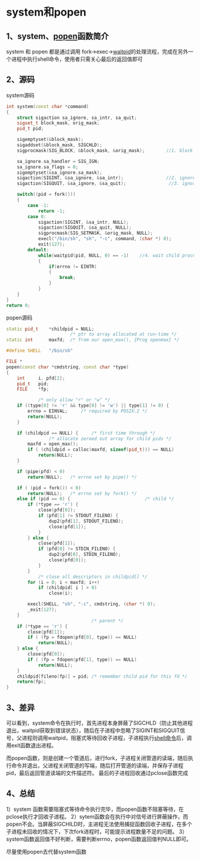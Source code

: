 # system和popen

##  1、system、[popen](https://so.csdn.net/so/search?q=popen&spm=1001.2101.3001.7020)函数简介

system 和 popen 都是通过调用 fork->exec->[waitpid](https://so.csdn.net/so/search?q=waitpid&spm=1001.2101.3001.7020)的处理流程，完成在另外一个进程中执行shell命令，使用者只需关心最后的返回值即可

## 2、源码

system源码

```c++
int system(const char *command)
{
    struct sigaction sa_ignore, sa_intr, sa_quit;
    sigset_t block_mask, orig_mask;
    pid_t pid;

    sigemptyset(&block_mask);
    sigaddset(&block_mask, SIGCHLD);
    sigprocmask(SIG_BLOCK, &block_mask, &orig_mask);        //1. block SIGCHLD

    sa_ignore.sa_handler = SIG_IGN;
    sa_ignore.sa_flags = 0;
    sigemptyset(&sa_ignore.sa_mask);
    sigaction(SIGINT, &sa_ignore, &sa_intr);                //2. ignore SIGINT signal
    sigaction(SIGQUIT, &sa_ignore, &sa_quit);                //3. ignore SIGQUIT signal

    switch((pid = fork()))
    {
        case -1:
            return -1;
        case 0:
            sigaction(SIGINT, &sa_intr, NULL); 
            sigaction(SIGQUIT, &sa_quit, NULL); 
            sigprocmask(SIG_SETMASK, &orig_mask, NULL);
            execl("/bin/sh", "sh", "-c", command, (char *) 0);
            exit(127);
        default:
            while(waitpid(pid, NULL, 0) == -1)    //4. wait child process exit
            {
                if(errno != EINTR)
                {
                    break;
                }
            }
    }
}
return 0;

```

popen源码

```c++
static pid_t    *childpid = NULL;  
                        /* ptr to array allocated at run-time */  
static int      maxfd;  /* from our open_max(), {Prog openmax} */  

#define SHELL   "/bin/sh"  

FILE *  
popen(const char *cmdstring, const char *type)  
{  
    int     i, pfd[2];  
    pid_t   pid;  
    FILE    *fp;  

            /* only allow "r" or "w" */  
    if ((type[0] != 'r' && type[0] != 'w') || type[1] != 0) {  
        errno = EINVAL;     /* required by POSIX.2 */  
        return(NULL);  
    }  

    if (childpid == NULL) {     /* first time through */  
                /* allocate zeroed out array for child pids */  
        maxfd = open_max();  
        if ( (childpid = calloc(maxfd, sizeof(pid_t))) == NULL)  
            return(NULL);  
    }  

    if (pipe(pfd) < 0)  
        return(NULL);   /* errno set by pipe() */  

    if ( (pid = fork()) < 0)  
        return(NULL);   /* errno set by fork() */  
    else if (pid == 0) {                            /* child */  
        if (*type == 'r') {  
            close(pfd[0]);  
            if (pfd[1] != STDOUT_FILENO) {  
                dup2(pfd[1], STDOUT_FILENO);  
                close(pfd[1]);  
            }  
        } else {  
            close(pfd[1]);  
            if (pfd[0] != STDIN_FILENO) {  
                dup2(pfd[0], STDIN_FILENO);  
                close(pfd[0]);  
            }  
        }  
            /* close all descriptors in childpid[] */  
        for (i = 0; i < maxfd; i++)  
            if (childpid[ i ] > 0)  
                close(i);  

        execl(SHELL, "sh", "-c", cmdstring, (char *) 0);  
        _exit(127);  
    }  
                                /* parent */  
    if (*type == 'r') {  
        close(pfd[1]);  
        if ( (fp = fdopen(pfd[0], type)) == NULL)  
            return(NULL);  
    } else {  
        close(pfd[0]);  
        if ( (fp = fdopen(pfd[1], type)) == NULL)  
            return(NULL);  
    }  
    childpid[fileno(fp)] = pid; /* remember child pid for this fd */  
    return(fp);  
}  

```



## 3、差异

可以看到，system命令在执行时，首先进程本身屏蔽了SIGCHLD（防止其他进程退出，waitpid获取到错误状态），随后在子进程中忽略了SIGINT和SIGQUIT信号，父进程则调用waitpid，阻塞式等待回收子进程，子进程执行[shell命令](https://so.csdn.net/so/search?q=shell命令&spm=1001.2101.3001.7020)后，调用exit函数退出进程。

而popen函数，则是创建一个管道后，进行fork，子进程关闭管道的读端，随后执行命令并退出，父进程关闭管道的写端，随后打开管道的读端，并保存子进程pid，最后返回管道读端的文件描述符。
最后的子进程回收通过pclose函数完成



## 4、总结

1）system 函数需要阻塞式等待命令执行完毕，而popen函数不阻塞等待，在pclose执行才回收子进程。
2）sytem函数会在执行中对信号进行屏蔽操作，而popen不会。当屏蔽SIGCHILD时，主进程无法使用捕捉函数回收子进程，在多个子进程未回收的情况下，下次fork进程时，可能提示进程数量不足的问题。
3）system函数返回值不好判断，需要判断errno，popen函数返回值判NULL即可。

尽量使用popen去代替system函数
